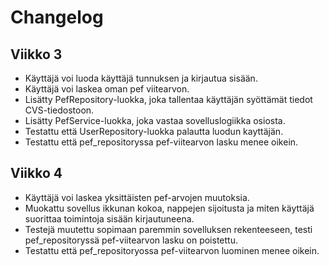 # Changelog

## Viikko 3

- Käyttäjä voi luoda käyttäjä tunnuksen ja kirjautua sisään.
- Käyttäjä voi laskea oman pef viitearvon.
- Lisätty PefRepository-luokka, joka tallentaa käyttäjän syöttämät tiedot CVS-tiedostoon.
- Lisätty PefService-luokka, joka vastaa sovelluslogiikka osiosta.
- Testattu että UserRepository-luokka palautta luodun kayttäjän.
- Testattu että pef_repositoryssa pef-viitearvon lasku menee oikein.

## Viikko 4

- Käyttäjä voi laskea yksittäisten pef-arvojen muutoksia.
- Muokattu sovellus ikkunan kokoa, nappejen sijoitusta ja miten käyttäjä suorittaa toimintoja sisään kirjautuneena.
- Testejä muutettu sopimaan paremmin sovelluksen rekenteeseen, testi pef_repositoryssä pef-viitearvon lasku on poistettu.
- Testattu että pef_repositoryossa pef-viitearvon luominen menee oikein.